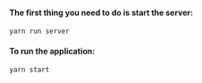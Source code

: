 #### The first thing you need to do is start the server:
```
yarn run server
```
#### To run the application:    
```
yarn start
```
